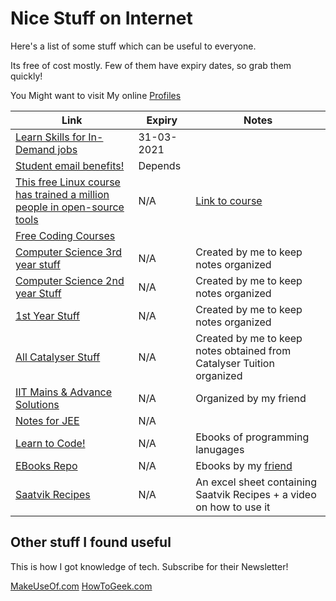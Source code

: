 # Nice Stuff on Internet

Here's a list of some stuff which can be useful to everyone.

Its free of cost mostly. Few of them have expiry dates, so grab them quickly!

You Might want to visit My online [Profiles](Myself_On_internet.md)

| Link                                                                                               | Expiry     | Notes                                                                 |
| -------------------------------------------------------------------------------------------------- | ---------- | --------------------------------------------------------------------- |
| [Learn Skills for In-Demand jobs](https://bit.ly/30biXpr)                                          | 31-03-2021 |                                                                       |
| [Student email benefits!](https://bit.ly/2S4A3AG)                                                  | Depends    |                                                                       |
| [This free Linux course has trained a million people in open-source tools](https://tek.io/3cHmNf8) | N/A        | [Link to course](https://bit.ly/33aSZEh)                              |
| [Free Coding Courses](http://bit.ly/FreeCodingCourses)                                             |            |                                                                       |
| [Computer Science 3rd year stuff](https://bit.ly/CS3rdYR)                                          | N/A        | Created by me to keep notes organized                                 |
| [Computer Science 2nd year Stuff](http://bit.ly/CS2ndYR)                                           | N/A        | Created by me to keep notes organized                                 |
| [1st Year Stuff](http://bit.ly/clgstuff)                                                           | N/A        | Created by me to keep notes organized                                 |
| [All Catalyser Stuff](http://bit.ly/AllCatStff)                                                    | N/A        | Created by me to keep notes obtained from Catalyser Tuition organized |
| [IIT Mains & Advance Solutions](http://bit.ly/MnAndAdvSoln)                                        | N/A        | Organized by my friend                                                |
| [Notes for JEE](http://bit.ly/NotesForJEE)                                                         | N/A        |                                                                       |
| [Learn to Code!](http://bit.ly/lrn2cde)                                                            | N/A        | Ebooks of programming lanugages                                       |
| [EBooks Repo](http://bit.ly/EBOOKSbyRAaETH)                                                        | N/A        | Ebooks by my [friend](https://github.com/RootAndroid58)               |
| [Saatvik Recipes](https://bit.ly/recipemaster)                                                     | N/A        | An excel sheet containing Saatvik Recipes + a video on how to use it  |

## Other stuff I found useful

This is how I got knowledge of tech. Subscribe for their Newsletter!

[MakeUseOf.com](https://www.makeuseof.com/subscribe/)
[HowToGeek.com](https://www.howtogeek.com/)
